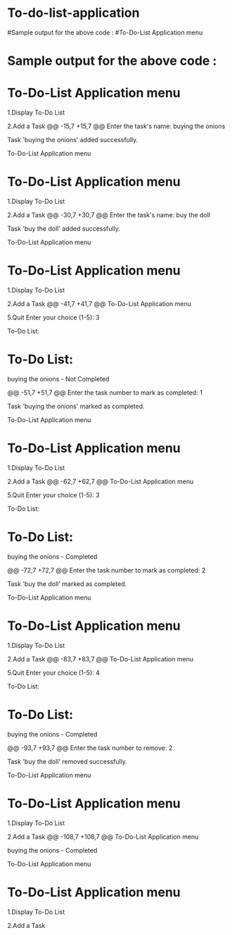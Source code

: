 # To-do-list-application

#Sample output for the above code :
#To-Do-List Application menu
# Sample output for the above code :
# To-Do-List Application menu
1.Display To-Do List

2.Add a Task
@@ -15,7 +15,7 @@ Enter the task's name: buying the onions

Task 'buying the onions' added successfully.

To-Do-List Application menu
# To-Do-List Application menu
1.Display To-Do List

2.Add a Task
@@ -30,7 +30,7 @@ Enter the task's name: buy the doll

Task 'buy the doll' added successfully.

To-Do-List Application menu
# To-Do-List Application menu
1.Display To-Do List

2.Add a Task
@@ -41,7 +41,7 @@ To-Do-List Application menu

5.Quit Enter your choice (1-5): 3

To-Do List:
# To-Do List:

buying the onions - Not Completed

@@ -51,7 +51,7 @@ Enter the task number to mark as completed: 1

Task 'buying the onions' marked as completed.

To-Do-List Application menu
# To-Do-List Application menu
1.Display To-Do List

2.Add a Task
@@ -62,7 +62,7 @@ To-Do-List Application menu

5.Quit Enter your choice (1-5): 3

To-Do List:
# To-Do List:

buying the onions - Completed

@@ -72,7 +72,7 @@ Enter the task number to mark as completed: 2

Task 'buy the doll' marked as completed.

To-Do-List Application menu
# To-Do-List Application menu
1.Display To-Do List

2.Add a Task
@@ -83,7 +83,7 @@ To-Do-List Application menu

5.Quit Enter your choice (1-5): 4

To-Do List:
# To-Do List:

buying the onions - Completed

@@ -93,7 +93,7 @@ Enter the task number to remove: 2

Task 'buy the doll' removed successfully.

To-Do-List Application menu
# To-Do-List Application menu
1.Display To-Do List

2.Add a Task
@@ -108,7 +108,7 @@ To-Do-List Application menu

buying the onions - Completed

To-Do-List Application menu
# To-Do-List Application menu
1.Display To-Do List

2.Add a Task
